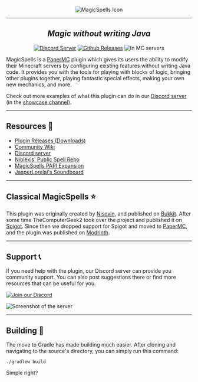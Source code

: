 <div align="center">
    <br>
    <img src="https://media.discordapp.net/attachments/335237931633606656/595352328341684427/Untitled.png" alt="MagicSpells Icon">
    <hr>
    <h2><i>Magic without writing Java</i></h2>
    <!--
        Build badge is commented out until it is fixed.
        <a href="https://travis-ci.org/TheComputerGeek2/MagicSpells"><img src="https://travis-ci.org/TheComputerGeek2/MagicSpells.svg?branch=main" alt="Build Status"></a>
    -->
    <a href="https://discord.magicspells.dev"><img src="https://img.shields.io/discord/335237931633606656?color=5562e9&logo=discord&logoColor=white" alt="Discord Server"></a>
    <a href="https://github.com/TheComputerGeek2/MagicSpells/releases"><img src="https://img.shields.io/github/downloads/TheComputerGeek2/MagicSpells/total.svg" alt="Github Releases"></a>
    <img src="https://img.shields.io/bstats/servers/892" alt="In MC servers">
</div>

[//]: # (These links are here for easier hyperlink referencing and less clutter in the actual text below.)
[Discord server]: https://discord.magicspells.dev
[showcase channel]: https://canary.discord.com/channels/335237931633606656/468537255925907466
[Releases]: https://github.com/TheComputerGeek2/MagicSpells/releases
[Wiki]: https://github.com/TheComputerGeek2/MagicSpells/wiki
[SpellRepo]: https://github.com/niblexis/ms-examples
[PAPIExp]: https://github.com/JasperLorelai/Expansion-MagicSpells
[Soundboard]: https://jasperlorelai.eu/soundboard/
[Nisovin]: https://nisovin.com/
[Bukkit]: https://dev.bukkit.org/projects/magicspells
[Spigot]: https://www.spigotmc.org/resources/magicspells.60847/
[PaperMC]: https://papermc.io/
[Modrinth]: https://modrinth.com/plugin/magicspells
[DiscordBadge]: https://img.shields.io/badge/Join%20our%20Discord-blue?style=for-the-badge&color=586ff2
[WelcomeChannel]: https://media.discordapp.net/attachments/423551934784339968/957725621503541288/unknown.png

MagicSpells is a [PaperMC] plugin which gives its users the ability to modify their Minecraft servers by configuring existing features without writing Java code. It provides you with the tools for playing with blocks of logic, bringing other plugins together, playing fantastic special effects, making your own new mechanics, and more.

Check out more examples of what this plugin can do in our [Discord server] (in the [showcase channel]).

---
## Resources 📝
* [Plugin Releases (Downloads)][Releases]
* [Community Wiki][Wiki]
* [Discord server]
* [Niblexis' Public Spell Repo][SpellRepo]
* [MagicSpells PAPI Expansion][PAPIExp]
* [JasperLorelai's Soundboard][Soundboard]

---
## Classical MagicSpells ⭐
This plugin was originally created by [Nisovin], and published on [Bukkit]. After some time TheComputerGeek2 took over the project and published it on [Spigot]. Since then we dropped support for Spigot and moved to [PaperMC], and the plugin was published on [Modrinth].

---
## Support 📞
If you need help with the plugin, our Discord server can provide you community support. You can also post suggestions there or find more resources that can be useful for you.

[![Join our Discord][DiscordBadge]][Discord server]

![Screenshot of the server][WelcomeChannel]

---
## Building 🧱
The move to Gradle has made building much easier. After cloning and navigating to the source's directory, you can simply run this command:
```
./gradlew build
```
Simple right?
